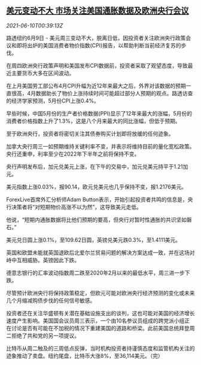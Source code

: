 <!--1623286863000-->
[美元变动不大 市场关注美国通胀数据及欧洲央行会议](https://cn.reuters.com/article/forex-close-0609-wedn-idCNKCS2DM019)
------

<div><i>2021-06-10T00:39:13Z</i></div><p>路透纽约6月9日 - 美元周三变动不大，脱离日低，因投资者关注欧洲央行政策会议和即将出炉的美国消费者物价指数(CPI)报告，以帮助判断当前经济复苏的步伐。</p><p>在周四欧洲央行政策声明和美国发布CPI数据前，投资者采取了观望态度，导致最近主要货币大多在区间波动。</p><p>在上月美国劳工部公布4月CPI升幅为近12年来最大之后，外界对该数据的预期一直很高，4月数据助长了物价上涨持续时间可能超过部分人预期的观点。路透访查的经济学家预测，5月份CPI上涨0.4%。</p><p>早些时候，中国5月份的生产者价格数据(PPI)显示了12年来最大的涨幅，5月份的消费者价格指数上升了1.3%，这是八个月来最大的同比涨幅，但低于预期。</p><p>至于欧洲央行，投资者将密切关注其债券购买计划即将放缓的任何迹象。</p><p>加拿大央行周三一如预期维持关键利率不变，并表示将维持目前的量化宽松政策。央行还重申，利率至少在2022年下半年之前将保持不变。</p><p>央行声明发布后，加元兑美元上涨，在下午的交易中，加元兑美元持平于1.21加元。</p><p>美元指数上涨0.03%，报90.14，欧元兑美元也几乎保持不变，报1.2176美元。</p><p>ForexLive首席外汇分析师Adam Button表示，开始引起投资者共鸣的信息是，央行决策者将“对短期物价高涨不以为然”，这导致美元走低。</p><p>他说，“短期内通胀数据将比他们预期的要高，但央行对暂时性通胀的共识坚如磐石。”</p><p>美元兑日圆上涨0.1%，至109.62日圆，英镑兑美元跌0.3%，至1.4111美元。</p><p>英国和欧盟未能就英国退欧后北爱尔兰贸易问题的解决方案达成一致，并在这场对峙中互相威胁。英镑因此下跌。</p><p>德意志银行的汇率波动指数周二跌至2020年2月以来的最低水平，周三进一步下跌。</p><p>尽管预计欧洲央行将保持政策稳定，但欧元可能对欧洲央行经济预测的变化或未来几个月缩减购债步伐的任何信号敏感。</p><p>投资者还在关注华盛顿有关潜在基础设施支出的谈判，这也可能对美国的经济增长速度产生影响。美国国会议员周三表示，一个由10名参议员组成的跨党派小组正在讨论是否有可能在不加税的情况下重建美国的道路和桥梁。此前美国总统拜登周二拒绝了共和党的另一项提议。</p><p>比特币从周二触及的三周低点反弹，当时机构投资者持谨慎态度和监管机构关注的迹象推动了卖盘。纽约尾盘，比特币大涨8%，至36,114美元。（完）</p>
